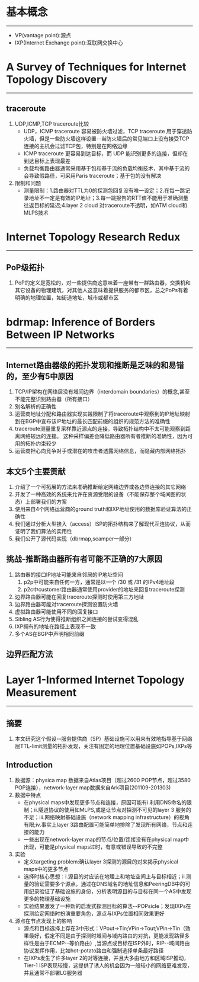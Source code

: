 # 基本概念
------
- VP(vantage point):源点
- IXP(Internet Exchange point):互联网交换中心


# A Survey of Techniques for Internet Topology Discovery
------
## traceroute
1. UDP,ICMP,TCP traceroute比较
	- UDP，ICMP traceroute 容易被防火墙过滤，TCP traceroute 用于穿透防火墙，但是一些防火墙这样设置--当防火墙后的常见端口上没有接受TCP连接的主机会过滤TCP包，特别是在网络边缘
	- ICMP traceroute 更容易到达目标，而 UDP 能识别更多的连接，但却在到达目标上表现最差
	- 负载均衡路由器通常采用基于包和基于流的负载均衡技术，其中基于流的会导致假路径，可采用Paris traceroute；基于包的没有解决
2. 限制和问题
	- 测量限制：1.路由器对TTL为0的探测包回复没有唯一设定；2.在每一跳记录地址不一定是有效的IP地址；3.每一跳报告的RTT值不能用于准确测量往返目标的延迟;4.layer 2 cloud 对traceroute不透明，如ATM cloud和MLPS技术



# Internet Topology Research Redux
------
## PoP级拓扑
1. PoP的定义是宽松的，对一些提供商这意味着一座带有一群路由器，交换机和其它设备的物理建筑，对其他人这意味着提供服务的都市区，总之PoPs有着明确的地理位置，如街道地址，城市或都市区

# bdrmap: Inference of Borders Between IP Networks
------
## Internet路由器级的拓扑发现和推断是乏味的和易错的，至少有5中原因
1. TCP/IP架构在网络层没有域间边界（interdomain boundaries）的概念,甚至不能完整识别路由器（所有接口）
2. 别名解析的正确性
3. 运营商地址分配和路由器实现实践限制了将traceroute中观察到的IP地址映射到在BGP中宣布该IP地址的最长匹配前缀的组织的规范方法的准确性
4. traceroute测量重复采样靠近源点的连接，导致拓扑结构中不太可能观察到距离网络较远的连接。 这种采样偏差会降低路由器所有者推断的准确性，因为可用的拓扑约束较少
5. 运营商担心向竞争对手或潜在的攻击者透露网络信息，而隐藏内部网络拓扑
## 本文5个主要贡献
1. 介绍了一个可拓展的方法来准确推断给定网络边界或各边界连接的其它网络
2. 开发了一种高效的系统来允许在资源受限的设备（不能保存整个域间图的状态）上部署我们的方案
3. 使用来自4个网络运营商的ground truth和IXP地址使用的数据库验证算法的正确性
4. 我们通过分析大型接入（access）ISP的拓扑结构来了解现代互连协议，从而证明了我们算法的实用性
5. 我们公开了源代码实现（dbrmap,scamper一部分）
## 挑战-推断路由器所有者可能不正确的7大原因
1. 路由器的接口IP地址可能来自邻居的IP地址空间  
	1. p2p中可能来自任何一方，通常是以一个 /30 或 /31 的IPv4地址段
	2. p2c中customer路由器通常使用provider的地址来回复traceroute探测
2. 边界路由器可能在回复traceroute探测时使用第三方地址
3. 边界路由器可能对traceroute探测设置防火墙
4. 虚拟路由器可能使用不同的回复接口
5. Sibling AS行为使得推断组织之间连接的尝试变得混乱
6. IXP拥有的地址在路径上表现不一致
7. 多个AS在BGP中声明相同前缀
## 边界匹配方法


# Layer 1-Informed Internet Topology Measurement
------
## 摘要
1. 本文研究这个假设--服务提供商（SP）基础设施可以用来有效地指导基于网络层TTL-limit测量的拓扑发现，关注有固定的地理位置基础设施如POPs,IXPs等
## Introduction
1. 数据源：physica map 数据来自Atlas项目（超过2600 POP节点，超过3580 POP连接），network-layer map数据来自Ark项目(201109-201303)
2. 数据中特点
	- 在physical maps中发现更多节点和连接，原因可能有i.利用DNS命名的限制；ii.隧道协议的使用如MLPS,或是让节点对探测不可见的layer 3 服务的不足；iii.网络映射基础设施（network mapping infrastructure）的视角有限;iv.事实上layer 3路由配置可能简单地排除了发现所有网络，节点和连接的能力
	- 一些出现在network-layer map的节点/位置/连接没有在physical map中出现，可能是physical maps过时，有意或错误导致的不完整
3. 实验
	- 定义targeting problem:确认layer 3探测的源目的对来揭示physical maps中的更多节点
	- 选择时核心思想：i.源目的对应该在地理上和地址空间上与目标相近；ii.测量的验证需要多个源点。通过在DNS域名的地址信息和PeeringDB中的可用纪录验证了基础设施的身份，分析表明源目的与目标在同一个AS中发现更多的物理基础设施
	- 实验结果激发了一种新的启发式探测目标的算法--POPsicle；发现IXPs在探测给定网络时扮演重要角色，源点与IXPs位置相同效果更好
4. 源点在节点发现上的影响
	- 源点和目标选择上存在3中形式：VPout->Tin;VPin->Tout;VPin->Tin（效果最好，假定不同是由于探测时域间与域内路由的对抗，更能发现路径多样性是由于ECMP--等价路由）,当源点或目标在ISP外时，RIP--域间路由协议发挥作用，比如hot-potato路由和强制选择单条最好路径
	- 在IXPs发生了许多layer 2的对等连接，并且大多由地方和区域ISP推动，Tier-1 ISP表现较慢，这提供了诱人的机会因为一般较小的网络更难发现，并且通常不部署LG服务器

